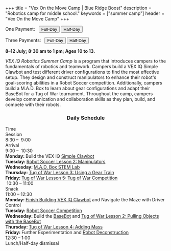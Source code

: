 +++
title = "Vex On the Move Camp | Blue Ridge Boost"
description = "Robotics camp for middle school."
keywords = ["summer camp"]
header = "Vex On the Move Camp"
+++

<p></p>

<div class="container">
    <div class="row pb-1">
        <div class="col-4">
            <p> One Payment: &nbsp;
                <a href="https://summer-24-ages-8-to-10-full-day.cheddarup.com"><button class="button-8s" role="button">Full-Day</button></a>  <a href="https://summer-24-ages-8-to-10-half-day.cheddarup.com"><button class="button-8s" role="button">Half-Day</button></a>
            </p>
            <p> Three Payments: &nbsp;
                <a href="https://summer-24-ages-8-and-9-full-day-3-payments.cheddarup.com"><button class="button-8s" role="button">Full-Day</button></a>  <a href="https://summer-24-ages-8-and-9-half-day-3-payments.cheddarup.com"><button class="button-8s" role="button">Half-Day</button></a> <br>
            </p>
        </div>
        <div class="col-8">
            <p><b>8&ndash;12 July; 8:30 am to 1 pm; Ages 10 to 13.</b></p>
            <p><i>VEX IQ Robotics Summer Camp </i> is a program that introduces campers to the fundamentals of robotics and teamwork. Campers build a VEX IQ Simple Clawbot and test different driver configurations to find the most effective setup. They design and construct manipulators to enhance their robot's goal-scoring abilities in a Robot Soccer competition. Additionally, campers build a M.A.D. Box to learn about gear configurations and adapt their BaseBot for a Tug of War tournament. Throughout the camp, campers develop communication and collaboration skills as they plan, build, and compete with their robots.</p>
        </div>
    </div>
   <div class="row pb-1">
        <div class="col">
            <div class="container p-0 m-0 b-0">
                <h3 align="center">Daily Schedule</h3>
                <div class="row py-1 table-header">
                    <div class="col-2 text-center">Time</div>	
                    <div class="col-10">Session</div>
                </div>
                <div class="row py-1">
                    <div class="col-2 text-center">8:30 &ndash; &nbsp;9:00</div>
                    <div class="col-10">Arrival</div>
                </div>
                <div class="row py-1 table-dark-row">
                    <div class="col-2 text-center">9:00 &ndash; &nbsp;10:30</div>
                    <div class="col-10 ">
                        <b>Monday: </b> Build the VEX IQ <a href="https://www.vexrobotics.com/iq/downloads/build-instructions">Simple Clawbot</a><br>
                        <b>Tuesday: </b><a href="https://education.vex.com/stemlabs/iq/robot-soccer/lesson-2-manipulators/introduction">Robot Soccer Lesson 2: Manipulators</a><br>
                        <b>Wednesday: </b> <a href="https://education.vex.com/stemlabs/iq/stemlabs-iq/mad-box/the-completed-look-of-the-build">M.A.D. Box STEM Lab</a><br>
                        <b>Thursday: </b> <a href="https://education.vex.com/stemlabs/iq/tug-of-war/lesson-3-using-a-gear-train/introduction">Tug of War Lesson 3: Using a Gear Train</a><br>
                        <b>Friday: </b><a href="https://education.vex.com/stemlabs/iq/tug-of-war/lesson-5-tug-of-war-competition/compete-0">Tug of War Lesson 5: Tug of War Competition</a><br>     
                    </div>
                </div>
                <div class="row py-1">
                    <div class="col-2 text-center">&nbsp;10:30 &ndash; 11:00 </div>
                    <div class="col-10">Snack</div>
                </div>
                <div class="row py-1 table-dark-row">
                    <div class="col-2 text-center">11:00 &ndash; 12:30</div>	
                    <div class="col-10">
                        <b>Monday: </b><a href="https://www.vexrobotics.com/iq/downloads/build-instructions">Finish Building VEX IQ Clawbot</a> and <a href="https://content.vexrobotics.com/assets/education/stem-labs/docs/iq/Activities/IQ%20Activity%20-%20Navigate%20the%20Maze%20with%20Driver%20Control.pdf"></a>Navigate the Maze with Driver Control<br>
                        <b>Tuesday: </b><a href="https://education.vex.com/stemlabs/iq/robot-soccer/lesson-2-manipulators/introduction">Robot Soccer Competition</a><br>
                        <b>Wednesday: </b>Build the <a href="https://content.vexrobotics.com/stem-labs/iq/builds/basebot/iq-2nd-gen-basebot-rev12.pdf">BaseBot</a> and <a href="https://education.vex.com/stemlabs/iq/tug-of-war/lesson-2-pulling-objects-with-the-basebot/introduction">Tug of War Lesson 2: Pulling Objects with the BaseBot</a><br>
                        <b>Thursday: </b> <a href="https://education.vex.com/stemlabs/iq/tug-of-war/lesson-4-adding-mass/introduction">Tug of War Lesson 4: Adding Mass</a><br>
                        <b>Friday: </b> Further Experimentation and <a href="https://www.vexrobotics.com/iq/downloads/build-instructions">Robot Deconstruction</a><br>
                    </div>
                </div>
                <div class="row py-1">
                    <div class="col-2 text-center">12:30 &ndash; 1:00</div>
                    <div class="col-10">Lunch/Half-day dismissal</div>
                </div>
            </div>
        </div> <!-- inner container -->
    </div>
</div> <!-- outer container -->